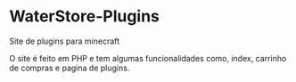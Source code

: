 # WaterStore-Plugins
Site de plugins para minecraft

O site é feito em PHP e tem algumas funcionalidades como, index, carrinho de compras e pagina de plugins.
